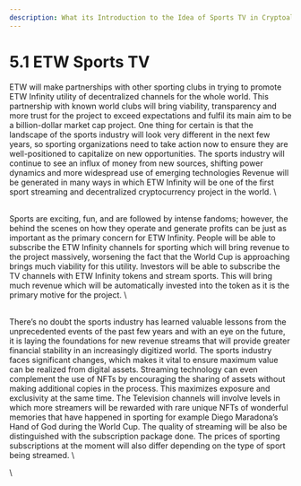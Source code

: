 ```yaml
---
description: What its Introduction to the Idea of Sports TV in Cryptoall about
---
```


# 5.1  ETW Sports TV

ETW will make partnerships with other sporting clubs in trying to promote ETW Infinity utility of decentralized channels for the whole world. This partnership with known world clubs will bring viability, transparency and more trust for the project to exceed expectations and fulfil its main aim to be a billion-dollar market cap project. One thing for certain is that the landscape of the sports industry will look very different in the next few years, so sporting organizations need to take action now to ensure they are well-positioned to capitalize on new opportunities. The sports industry will continue to see an influx of money from new sources, shifting power dynamics and more widespread use of emerging technologies Revenue will be generated in many ways in which ETW Infinity will be one of the first sport streaming and decentralized cryptocurrency project in the world.&#x20;\
\
Sports are exciting, fun, and are followed by intense fandoms; however, the behind the scenes on how they operate and generate profits can be just as important as the primary concern for ETW Infinity. People will be able to subscribe the ETW Infinity channels for sporting which will bring revenue to the project massively, worsening the fact that the World Cup is approaching brings much viability for this utility. Investors will be able to subscribe the TV channels with ETW Infinity tokens and stream sports. This will bring much revenue which will be automatically invested into the token as it is the primary motive for the project.&#x20;\
\
There’s no doubt the sports industry has learned valuable lessons from the unprecedented events of the past few years and with an eye on the future, it is laying the foundations for new revenue streams that will provide greater financial stability in an increasingly digitized world. The sports industry faces significant changes, which makes it vital to ensure maximum value can be realized from digital assets. Streaming technology can even complement the use of NFTs by encouraging the sharing of assets without making additional copies in the process. This maximizes exposure and exclusivity at the same time. The Television channels will involve levels in which more streamers will be rewarded with rare unique NFTs of wonderful memories that have happened in sporting for example Diego Maradona’s Hand of God during the World Cup. The quality of streaming will be also be distinguished with the subscription package done. The prices of sporting subscriptions at the moment will also differ depending on the type of sport being streamed.\
\
